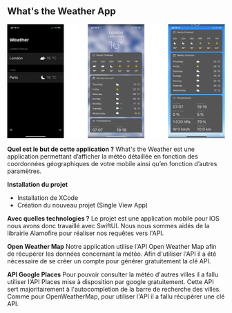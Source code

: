 ## **What's the Weather App**

![](Images/banner.png)

**Quel est le but de cette application ?**
What's the Weather est une application permettant d’afficher la météo détaillée en fonction des coordonnées géographiques de votre mobile ainsi qu’en fonction d’autres paramètres.
 
 **Installation du projet** 
 - Installation de XCode
 - Création du nouveau projet (Single View App)

**Avec quelles technologies ?**
Le projet est une application mobile pour IOS nous avons donc travaillé avec SwiftUI. Nous nous sommes aidés de la librairie Alamofire pour réaliser nos requêtes vers l'API.

**Open Weather Map**
Notre application utilise l'API Open Weather Map afin de récupérer les données concernant la météo. Afin d'utiliser l'API il a été nécessaire de se créer un compte pour générer gratuitement la clé API.

**API Google Places**
Pour pouvoir consulter la météo d'autres villes il a fallu utiliser l’API Places mise à disposition par google gratuitement.
Cette API sert majoritairement à l'autocompletion de la barre de recherche des villes.
Comme pour OpenWeatherMap, pour utiliser l'API il a fallu récupérer une clé API.